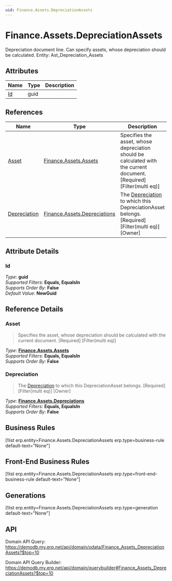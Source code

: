 ```yaml
---
uid: Finance.Assets.DepreciationAssets
---
```

# Finance.Assets.DepreciationAssets

Depreciation document line. Can specify assets, whose depreciation should be calculated. Entity: Ast_Depreciation_Assets

## Attributes

| Name | Type | Description |
| ---- | ---- | --- |
| [Id](Finance.Assets.DepreciationAssets.md#Id) | guid |  

## References

| Name | Type | Description |
| ---- | ---- | --- |
| [Asset](Finance.Assets.DepreciationAssets.md#Asset) | [Finance.Assets.Assets](Finance.Assets.Assets.md) | Specifies the asset, whose depreciation should be calculated with the current document. [Required] [Filter(multi eq)] |
| [Depreciation](Finance.Assets.DepreciationAssets.md#Depreciation) | [Finance.Assets.Depreciations](Finance.Assets.Depreciations.md) | The [Depreciation](Finance.Assets.DepreciationAssets.md#Depreciation) to which this DepreciationAsset belongs. [Required] [Filter(multi eq)] [Owner] |


## Attribute Details

### Id

_Type_: **guid**  
_Supported Filters_: **Equals, EqualsIn**  
_Supports Order By_: **False**  
_Default Value_: **NewGuid**  


## Reference Details

### Asset

> Specifies the asset, whose depreciation should be calculated with the current document. [Required] [Filter(multi eq)]

_Type_: **[Finance.Assets.Assets](Finance.Assets.Assets.md)**  
_Supported Filters_: **Equals, EqualsIn**  
_Supports Order By_: **False**  

### Depreciation

> The [Depreciation](Finance.Assets.DepreciationAssets.md#Depreciation) to which this DepreciationAsset belongs. [Required] [Filter(multi eq)] [Owner]

_Type_: **[Finance.Assets.Depreciations](Finance.Assets.Depreciations.md)**  
_Supported Filters_: **Equals, EqualsIn**  
_Supports Order By_: **False**  



## Business Rules

[!list erp.entity=Finance.Assets.DepreciationAssets erp.type=business-rule default-text="None"]

## Front-End Business Rules

[!list erp.entity=Finance.Assets.DepreciationAssets erp.type=front-end-business-rule default-text="None"]

## Generations

[!list erp.entity=Finance.Assets.DepreciationAssets erp.type=generation default-text="None"]

## API

Domain API Query:
<https://demodb.my.erp.net/api/domain/odata/Finance_Assets_DepreciationAssets?$top=10>

Domain API Query Builder:
<https://demodb.my.erp.net/api/domain/querybuilder#Finance_Assets_DepreciationAssets?$top=10>

